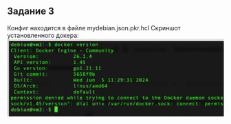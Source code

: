 ## Задание 3
Конфиг находится в файле mydebian.json.pkr.hcl
Скриншот установленного докера:
![Docker Version](vm2_docker.png)
